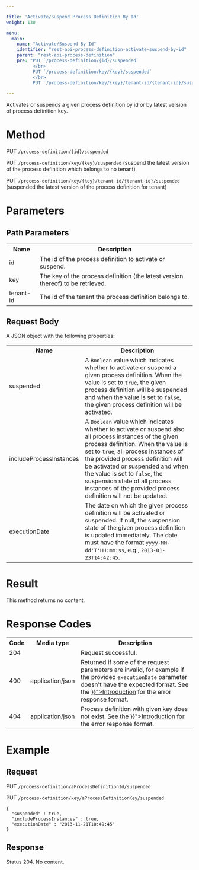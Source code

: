 ```yaml
---

title: 'Activate/Suspend Process Definition By Id'
weight: 130

menu:
  main:
    name: "Activate/Suspend By Id"
    identifier: "rest-api-process-definition-activate-suspend-by-id"
    parent: "rest-api-process-definition"
    pre: "PUT `/process-definition/{id}/suspended`
          </br>
          PUT `/process-definition/key/{key}/suspended`
          </br>
          PUT `/process-definition/key/{key}/tenant-id/{tenant-id}/suspended`"

---
```



Activates or suspends a given process definition by id or by latest version of process definition key.

# Method

PUT `/process-definition/{id}/suspended`

PUT `/process-definition/key/{key}/suspended` (suspend the latest version of the process definition which belongs to no tenant)

PUT `/process-definition/key/{key}/tenant-id/{tenant-id}/suspended` (suspended the latest version of the process definition for tenant)


# Parameters

## Path Parameters

<table class="table table-striped">
  <tr>
    <th>Name</th>
    <th>Description</th>
  </tr>
  <tr>
    <td>id</td>
    <td>The id of the process definition to activate or suspend.</td>
  </tr>
  <tr>
    <td>key</td>
    <td>The key of the process definition (the latest version thereof) to be retrieved.</td>
  </tr>
  <tr>
    <td>tenant-id</td>
    <td>The id of the tenant the process definition belongs to.</td>
  </tr>
</table>


## Request Body

A JSON object with the following properties:

<table class="table table-striped">
  <tr>
    <th>Name</th>
    <th>Description</th>
  </tr>
  <tr>
    <td>suspended</td>
    <td>A <code>Boolean</code> value which indicates whether to activate or suspend a given process definition. When the value is set to <code>true</code>, the given process definition will be suspended and when the value is set to <code>false</code>, the given process definition will be activated.</td>
  </tr>
  <tr>
    <td>includeProcessInstances</td>
    <td>A <code>Boolean</code> value which indicates whether to activate or suspend also all process instances of the given process definition. When the value is set to <code>true</code>, all process instances of the provided process definition will be activated or suspended and when the value is set to <code>false</code>, the suspension state of all process instances of the provided process definition will not be updated.</td>
  </tr>
  <tr>
    <td>executionDate</td>
    <td>The date on which the given process definition will be activated or suspended. If null, the suspension state of the given process definition is updated immediately. The date must have the format <code>yyyy-MM-dd'T'HH:mm:ss</code>, e.g., <code>2013-01-23T14:42:45</code>.</td>
  </tr>
</table>


# Result

This method returns no content.


# Response Codes

<table class="table table-striped">
  <tr>
    <th>Code</th>
    <th>Media type</th>
    <th>Description</th>
  </tr>
  <tr>
    <td>204</td>
    <td></td>
    <td>Request successful.</td>
  </tr>
  <tr>
    <td>400</td>
    <td>application/json</td>
    <td>Returned if some of the request parameters are invalid, for example if the provided <code>executionDate</code> parameter doesn't have the expected format. See the <a href="{{< ref "/reference/rest/overview/_index.md#error-handling" >}}">Introduction</a> for the error response format.</td>
  </tr>
  <tr>
    <td>404</td>
    <td>application/json</td>
    <td>Process definition with given key does not exist. See the <a href="{{< ref "/reference/rest/overview/_index.md#error-handling" >}}">Introduction</a> for the error response format.</td>
  </tr>
</table>


# Example

## Request

PUT `/process-definition/aProcessDefinitionId/suspended`

PUT `/process-definition/key/aProcessDefinitionKey/suspended`

    {
      "suspended" : true,
      "includeProcessInstances" : true,
      "executionDate" : "2013-11-21T10:49:45"
    }

## Response

Status 204. No content.

